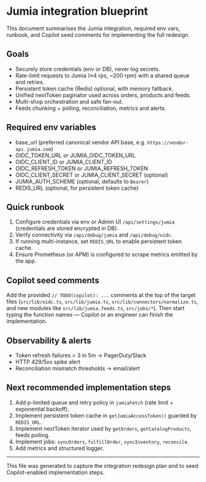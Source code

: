 # Jumia integration blueprint

This document summarises the Jumia integration, required env vars, runbook, and Copilot seed comments for implementing the full redesign.

## Goals
- Securely store credentials (env or DB), never log secrets.
- Rate-limit requests to Jumia (≈4 rps, ~200 rpm) with a shared queue and retries.
- Persistent token cache (Redis) optional, with memory fallback.
- Unified nextToken paginator used across orders, products and feeds.
- Multi-shop orchestration and safe fan-out.
- Feeds chunking + polling, reconciliation, metrics and alerts.

## Required env variables
- base_url (preferred canonical vendor API base, e.g. `https://vendor-api.jumia.com`)
- OIDC_TOKEN_URL or JUMIA_OIDC_TOKEN_URL
- OIDC_CLIENT_ID or JUMIA_CLIENT_ID
- OIDC_REFRESH_TOKEN or JUMIA_REFRESH_TOKEN
- OIDC_CLIENT_SECRET or JUMIA_CLIENT_SECRET (optional)
- JUMIA_AUTH_SCHEME (optional, defaults to `Bearer`)
- REDIS_URL (optional, for persistent token cache)

## Quick runbook
1. Configure credentials via env or Admin UI `/api/settings/jumia` (credentials are stored encrypted in DB).
2. Verify connectivity via `/api/debug/jumia` and `/api/debug/oidc`.
3. If running multi-instance, set `REDIS_URL` to enable persistent token cache.
4. Ensure Prometheus (or APM) is configured to scrape metrics emitted by the app.

## Copilot seed comments
Add the provided `// TODO(copilot): ...` comments at the top of the target files (`src/lib/oidc.ts`, `src/lib/jumia.ts`, `src/lib/connectors/normalize.ts`, and new modules like `src/lib/jumia.feeds.ts`, `src/jobs/*`). Then start typing the function names — Copilot or an engineer can finish the implementation.

## Observability & alerts
- Token refresh failures > 3 in 5m -> PagerDuty/Slack
- HTTP 429/5xx spike alert
- Reconciliation mismatch thresholds -> email/alert

## Next recommended implementation steps
1. Add p-limited queue and retry policy in `jumiaFetch` (rate limit + exponential backoff).
2. Implement persistent token cache in `getJumiaAccessToken()` guarded by `REDIS_URL`.
3. Implement nextToken iterator used by `getOrders`, `getCatalogProducts`, feeds polling.
4. Implement jobs: `syncOrders`, `fulfillOrder`, `syncInventory`, `reconcile`.
5. Add metrics and structured logger.

---
This file was generated to capture the integration redesign plan and to seed Copilot-enabled implementation steps.
